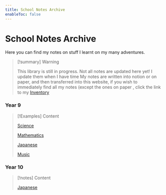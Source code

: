 ```yaml
---
title: School Notes Archive
enableToc: false
---
```

# School Notes Archive
Here you can find my notes on stuff I learnt on my many adventures.

> [!summary] Warning
> 
> This library is still in progress. Not all notes are updated here yet! I update them when I have time
> My notes are written into notion or on paper, and then transferred into this website, if you wish to immediately find all my notes (except the ones on paper , click the link to my [Inventory](https://www.notion.so/wanderer-inventory/Wanderer-s-Archive-551bf6d3382148678191175b1123296f?pvs=4)


### Year 9
> [!Examples] Content
> 
> [Science](notes/year9/science-content.md)
> 
> [Mathematics](notes/year9/math/mathematics)
> 
> [Japanese](notes/year9/japanese/japanese)
> 
> [Music](notes/year9/music/music)

### Year 10

> [!notes] Content
> 
> [Japanese](notes/year10/japanese/japanese)
